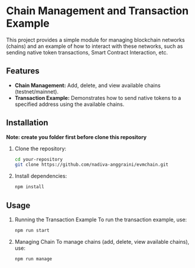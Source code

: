 # Chain Management and Transaction Example

This project provides a simple module for managing blockchain networks (chains) and an example of how to interact with these networks, such as sending native token transactions, Smart Contract Interaction, etc.

## Features

- **Chain Management:** Add, delete, and view available chains (testnet/mainnet).
- **Transaction Example:** Demonstrates how to send native tokens to a specified address using the available chains.

## Installation
**Note: create you folder first before clone this repository**
1. Clone the repository:
   ```bash
   cd your-repository
   git clone https://github.com/nadiva-anggraini/evmchain.git
   
2. Install dependencies:
   ```bash
   npm install

## Usage
1. Running the Transaction Example
   To run the transaction example, use:
   ```bash
   npm run start

2. Managing Chain
   To manage chains (add, delete, view available chains), use:
   ```bash
   npm run manage

